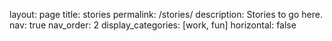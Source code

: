layout: page
title: stories
permalink: /stories/
description: Stories to go here.
nav: true
nav_order: 2
display_categories: [work, fun]
horizontal: false
